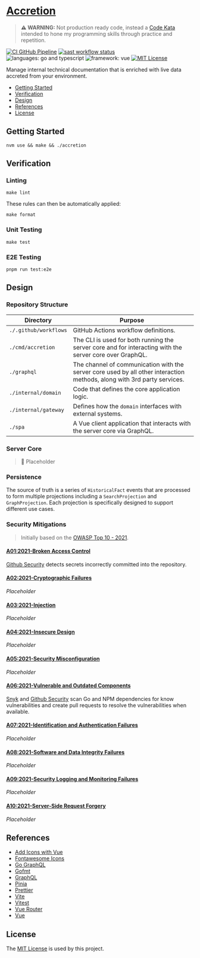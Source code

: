 # [Accretion](https://github.com/dbtedman/kata-accretion)

> **⚠️ WARNING:** Not production ready code, instead a [Code Kata](https://github.com/dbtedman#code-kata) intended to
> hone my programming skills through practice and repetition.

[![CI GitHub Pipeline](https://img.shields.io/github/workflow/status/dbtedman/kata-accretion/ci?style=for-the-badge&logo=github&label=ci)](https://github.com/dbtedman/kata-accretion/actions/workflows/ci.yml)
[![sast workflow status](https://img.shields.io/github/workflow/status/dbtedman/kata-accretion/sast?style=for-the-badge&logo=github&label=sast)](https://github.com/dbtedman/kata-accretion/actions/workflows/sast.yml)
![languages: go and typescript](https://img.shields.io/badge/languages-go%20and%20typescript-blue.svg?style=for-the-badge)
![framework: vue](https://img.shields.io/badge/framework-vue-blue.svg?style=for-the-badge)
[![MIT License](https://img.shields.io/github/license/dbtedman/kata-accretion?color=orange&style=for-the-badge)](https://github.com/dbtedman/kata-accretion/blob/main/LICENSE.md)

Manage internal technical documentation that is enriched with live data accreted from your environment.

-   [Getting Started](#getting-started)
-   [Verification](#verification)
-   [Design](#design)
-   [References](#references)
-   [License](#license)

## Getting Started

```shell
nvm use && make && ./accretion
```

## Verification

### Linting

```shell
make lint
```

These rules can then be automatically applied:

```shell
make format
```

### Unit Testing

```shell
make test
```

### E2E Testing

```shell
pnpm run test:e2e
```

## Design

### Repository Structure

| Directory             | Purpose                                                                                                                 |
| --------------------- | ----------------------------------------------------------------------------------------------------------------------- |
| `./.github/workflows` | GitHub Actions workflow definitions.                                                                                    |
| `./cmd/accretion`     | The CLI is used for both running the server core and for interacting with the server core over GraphQL.                 |
| `./graphql`           | The channel of communication with the server core used by all other interaction methods, along with 3rd party services. |
| `./internal/domain`   | Code that defines the core application logic.                                                                           |
| `./internal/gateway`  | Defines how the `domain` interfaces with external systems.                                                              |
| `./spa`               | A Vue client application that interacts with the server core via GraphQL.                                               |

### Server Core

> 🚧 Placeholder

### Persistence

The source of truth is a series of `HistoricalFact` events that are processed to form multiple projections including
a `SearchProjection` and `GraphProjection`. Each projection is specifically designed to support different use cases.

### Security Mitigations

> Initially based on the [OWASP Top 10 - 2021](https://owasp.org/www-project-top-ten/).

#### [A01:2021-Broken Access Control](https://owasp.org/Top10/A01_2021-Broken_Access_Control/)

[Github Security](https://github.com/features/security) detects secrets incorrectly committed into the repository.

#### [A02:2021-Cryptographic Failures](https://owasp.org/Top10/A02_2021-Cryptographic_Failures/)

_Placeholder_

#### [A03:2021-Injection](https://owasp.org/Top10/A03_2021-Injection/)

_Placeholder_

#### [A04:2021-Insecure Design](https://owasp.org/Top10/A04_2021-Insecure_Design/)

_Placeholder_

#### [A05:2021-Security Misconfiguration](https://owasp.org/Top10/A05_2021-Security_Misconfiguration/)

_Placeholder_

#### [A06:2021-Vulnerable and Outdated Components](https://owasp.org/Top10/A06_2021-Vulnerable_and_Outdated_Components/)

[Snyk](https://snyk.io) and [Github Security](https://github.com/features/security) scan Go and NPM dependencies for
know vulnerabilities and create pull requests to resolve the vulnerabilities when available.

#### [A07:2021-Identification and Authentication Failures](https://owasp.org/Top10/A07_2021-Identification_and_Authentication_Failures/)

_Placeholder_

#### [A08:2021-Software and Data Integrity Failures](https://owasp.org/Top10/A08_2021-Software_and_Data_Integrity_Failures/)

_Placeholder_

#### [A09:2021-Security Logging and Monitoring Failures](https://owasp.org/Top10/A09_2021-Security_Logging_and_Monitoring_Failures/)

_Placeholder_

#### [A10:2021-Server-Side Request Forgery](https://owasp.org/Top10/A10_2021-Server-Side_Request_Forgery_%28SSRF%29/)

_Placeholder_

## References

-   [Add Icons with Vue](https://fontawesome.com/docs/web/use-with/vue/add-icons)
-   [Fontawesome Icons](https://fontawesome.com/icons)
-   [Go GraphQL](https://github.com/graph-gophers/graphql-go)
-   [Gofmt](https://pkg.go.dev/cmd/gofmt)
-   [GraphQL](https://graphql.org)
-   [Pinia](https://pinia.vuejs.org)
-   [Prettier](https://prettier.io)
-   [Vite](https://vitejs.dev)
-   [Vitest](https://vitest.dev)
-   [Vue Router](https://router.vuejs.org)
-   [Vue](https://vuejs.org)

## License

The [MIT License](./LICENSE.md) is used by this project.
